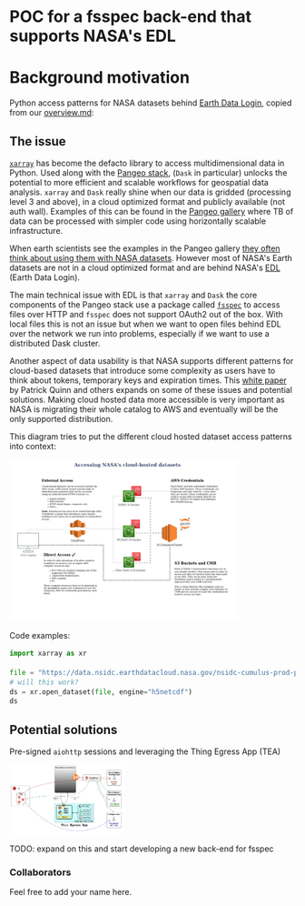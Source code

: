 # POC for a fsspec back-end that supports NASA's EDL


# Background motivation

Python access patterns for NASA datasets behind [Earth Data Login](https://urs.earthdata.nasa.gov/), copied from our [overview.md](https://github.com/NASA-Openscapes/edlfs/blob/dev/docs/overview.md): 

## The issue

[`xarray`](https://docs.xarray.dev/en/stable/) has become the defacto library to access multidimensional data in Python. Used along with the [Pangeo stack](https://pangeo.io/), (`Dask` in particular) unlocks the potential to more efficient and scalable workflows for geospatial data analysis. `xarray` and `Dask` really shine when our data is gridded (processing level 3 and above), in a cloud optimized format and publicly available (not auth wall).  Examples of this can be found in the [Pangeo gallery](http://gallery.pangeo.io/) where TB of data can be processed with simpler code using horizontally scalable infrastructure. 

When earth scientists see the examples in the Pangeo gallery [they often think about using them with NASA datasets](https://discourse.pangeo.io/t/cloud-computing-using-nasa-earthdata-with-earthdata-login/2434). However most of NASA's Earth datasets are not in a cloud optimized format and are behind NASA's [EDL](https://urs.earthdata.nasa.gov/) (Earth Data Login). 

The main technical issue with EDL is that `xarray` and `Dask` the core components of the Pangeo stack use a package called [`fsspec`](https://filesystem-spec.readthedocs.io/en/latest/index.html) to access files over HTTP and `fsspec` does not support OAuth2 out of the box. With local files this is not an issue but when we want to open files behind EDL over the network we run into problems, especially if we want to use a distributed Dask cluster.

Another aspect of data usability is that NASA supports different patterns for cloud-based datasets that introduce some complexity as users have to think about tokens, temporary keys and expiration times. This [white paper](https://docs.google.com/document/d/18GyoMZj0I2HKAXwqyeziO0ISbOwHxo1TN4eAlR4mH3U/view#heading=h.ii2k4b5recft) by Patrick Quinn and others expands on some of these issues and potential solutions. Making cloud hosted data more accessible is very important as NASA is migrating their whole catalog to AWS and eventually will be the only supported distribution.

This diagram tries to put the different cloud hosted dataset access patterns into context:

<img src="images/nasa-cloud-access.png" width="80%"/>


Code examples:

```python
import xarray as xr

file = "https://data.nsidc.earthdatacloud.nasa.gov/nsidc-cumulus-prod-protected/ATLAS/ATL08/005/2018/10/14/ATL08_20181014001049_02350102_005_01.h5"
# will this work?
ds = xr.open_dataset(file, engine="h5netcdf")
ds
```



## Potential solutions


Pre-signed `aiohttp` sessions and leveraging the Thing Egress App (TEA)

<img src="https://raw.githubusercontent.com/asfadmin/thin-egress-app/master/docs/images/tea.png" width="40%" />

TODO: expand on this and start developing a new back-end for fsspec 

### Collaborators

Feel free to add your name here.


